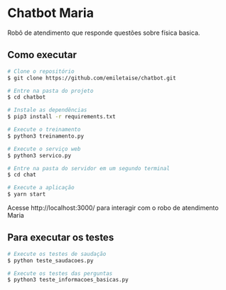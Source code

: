 # Chatbot Maria 

Robô de atendimento que responde questões sobre física basica.

## Como executar

```bash
# Clone o repositório
$ git clone https://github.com/emiletaise/chatbot.git

# Entre na pasta do projeto
$ cd chatbot

# Instale as dependências
$ pip3 install -r requirements.txt

# Execute o treinamento
$ python3 treinamento.py

# Execute o serviço web
$ python3 servico.py

# Entre na pasta do servidor em um segundo terminal
$ cd chat

# Execute a aplicação 
$ yarn start
```

Acesse http://localhost:3000/ para interagir com o robo de atendimento Maria

## Para executar os testes

```bash
# Execute os testes de saudação
$ python teste_saudacoes.py

# Execute os testes das perguntas
$ python3 teste_informacoes_basicas.py
```
